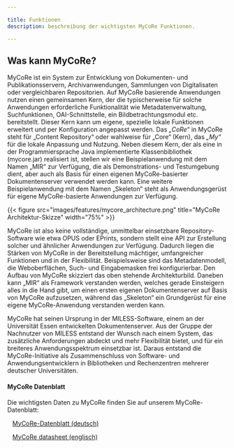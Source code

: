 ```yaml
---

title: Funktionen
description: beschreibung der wichtigsten MyCoRe Funktionen.

---
```


## Was kann MyCoRe?

MyCoRe ist ein System zur Entwicklung von Dokumenten- und Publikationsservern, Archivanwendungen, Sammlungen von Digitalisaten oder vergleichbaren Repositorien. Auf MyCoRe basierende Anwendungen nutzen einen gemeinsamen Kern, der die typischerweise für solche Anwendungen erforderliche Funktionalität wie Metadatenverwaltung, Suchfunktionen, OAI-Schnittstelle, ein Bildbetrachtungsmodul etc. bereitstellt. Dieser Kern kann um eigene, spezielle lokale Funktionen erweitert und per Konfiguration angepasst werden. Das _„CoRe“_ in MyCoRe steht für „Content Repository“ oder wahlweise für „Core“ (Kern), das _„My“_ für die lokale Anpassung und Nutzung. Neben diesem Kern, der als eine in der Programmiersprache Java implementierte Klassenbibliothek (mycore.jar) realisiert ist, stellen wir eine Beispielanwendung mit dem Namen „MIR“ zur Verfügung, die als Demonstrations- und Testumgebung dient, aber auch als Basis für einen eigenen MyCoRe-basierter Dokumentenserver verwendet werden kann. Eine weitere Beispielanwendung mit dem Namen „Skeleton“ steht als Anwendungsgerüst für eigene MyCoRe-basierte Anwendungen zur Verfügung. 

{{< figure src="images/features/mycore_architecture.png"  title="MyCoRe Architektur-Skizze" width="75%" >}}

 MyCoRe ist also keine vollständige, unmittelbar einsetzbare Repository-Software wie etwa OPUS oder EPrints, sondern stellt eine API zur Erstellung solcher und ähnlicher Anwendungen zur Verfügung. Dadurch liegen die Stärken von MyCoRe in der Bereitstellung mächtiger, umfangreicher Funktionen und in der Flexibilität. Beispielsweise sind das Metadatenmodell, die Weboberflächen, Such- und Eingabemasken frei konfigurierbar. Den Aufbau von MyCoRe skizziert das oben stehende Architekturbild. Daneben kann „MIR“ als Framework verstanden werden, welches gerade Einsteigern alles in die Hand gibt, um einen ersten eigenen Dokumentenserver auf Basis von MyCoRe aufzusetzen, während das „Skeleton“ ein Grundgerüst für eine eigene MyCoRe-Anwendung verstanden werden kann.

MyCoRe hat seinen Ursprung in der MILESS-Software, einem an der Universität Essen entwickelten Dokumentenserver. Aus der Gruppe der Nachnutzer von MILESS entstand der Wunsch nach einem System, das zusätzliche Anforderungen abdeckt und mehr Flexibilität bietet, und für ein breiteres Anwendungsspektrum einsetzbar ist. Daraus entstand die MyCoRe-Initiative als Zusammenschluss von Software- und Anwendungsentwicklern in Bibliotheken und Rechenzentren mehrerer deutscher Universitäten.

#### MyCoRe Datenblatt

Die wichtigsten Daten zu MyCoRe finden Sie auf unserem MyCoRe-Datenblatt:

<i class="far fa-file-pdf"></i>&nbsp;&nbsp;&nbsp;[MyCoRe-Datenblatt (deutsch)](/filecollection/MyCoRe_Datenblatt.pdf)

<i class="far fa-file-pdf"></i>&nbsp;&nbsp;&nbsp;[MyCoRe datasheet (englisch)](/filecollection/MyCoRe_datasheet.pdf)

